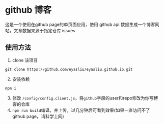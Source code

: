 # github 博客

这是一个使用在github page的单页面应用，使用 github api 数据生成一个博客网站，文章数据来源于指定仓库 issues

## 使用方法

1. clone 该项目
```
git clone https://github.com/eyasliu/eyasliu.github.io.git
```

2. 安装依赖
```
npm i 
```

3. 修改 `/config/config.client.js`，将`github`字段的user和repo修改为你写博客的仓库
4. `npm run build`编译，并上传，过几分钟后可看到效果(如果一直访问不了github page，请科学上网)
